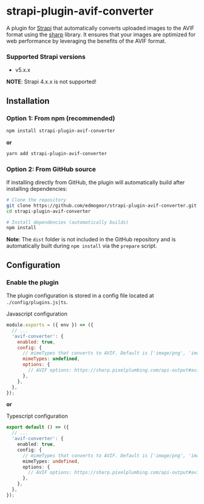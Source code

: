 # strapi-plugin-avif-converter

A plugin for [Strapi](https://github.com/strapi/strapi) that automatically converts uploaded images to the AVIF format using the [sharp](https://sharp.pixelplumbing.com/api-output#avif) library. It ensures that your images are optimized for web performance by leveraging the benefits of the AVIF format.

### Supported Strapi versions

- v5.x.x

**NOTE**: Strapi 4.x.x is not supported!

## Installation

### Option 1: From npm (recommended)
```sh
npm install strapi-plugin-avif-converter
```

**or**

```sh
yarn add strapi-plugin-avif-converter
```

### Option 2: From GitHub source
If installing directly from GitHub, the plugin will automatically build after installing dependencies:

```sh
# Clone the repository
git clone https://github.com/edmogeor/strapi-plugin-avif-converter.git
cd strapi-plugin-avif-converter

# Install dependencies (automatically builds)
npm install
```

**Note**: The `dist` folder is not included in the GitHub repository and is automatically built during `npm install` via the `prepare` script.

## Configuration

### Enable the plugin

The plugin configuration is stored in a config file located at `./config/plugins.js|ts`.

Javascript configuration

```javascript
module.exports = ({ env }) => ({
  // ...
  'avif-converter': {
    enabled: true,
    config: {
      // mimeTypes that converts to AVIF. Default is ['image/png', 'image/jpeg', 'image/jpg']
      mimeTypes: undefined,
      options: {
        // AVIF options: https://sharp.pixelplumbing.com/api-output#avif
      },
    },
  },
});
```

**or**

Typescript configuration
```typescript
export default () => ({
  // ...
  'avif-converter': {
    enabled: true,
    config: {
      // mimeTypes that converts to AVIF. Default is ['image/png', 'image/jpeg', 'image/jpg']
      mimeTypes: undefined,
      options: {
        // AVIF options: https://sharp.pixelplumbing.com/api-output#avif
      },
    },
  },
});
```
